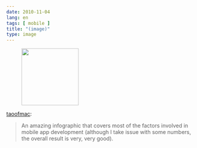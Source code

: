 ```yaml
---
date: 2010-11-04
lang: en
tags: [ mobile ]
title: "(image)"
type: image
---
```


<figure>
<a
href="https://hugo.ferreira.cc/taoofmac-an-amazing-infographic-that-covers/attachment/1150/"
rel="attachment"><img
src="https://hugo.ferreira.cc/wp-content/uploads/2010/11/tumblr_lbb7e3Ohax1qe0cv9o1_1280-150x150.jpg"
width="150" height="150" /></a></figure>

[taoofmac](http://the.taoofmac.com/post/1470370110/an-amazing-infographic-that-covers-most-of-the):

> An amazing infographic that covers most of the factors involved in
> mobile app development (although I take issue with some numbers, the
> overall result is very, very good).

